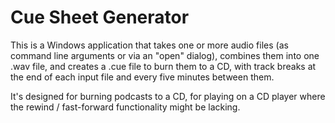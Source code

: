 Cue Sheet Generator
===================

This is a Windows application that takes one or more audio files (as command
line arguments or via an "open" dialog), combines them into one .wav file, and
creates a .cue file to burn them to a CD, with track breaks at the end of each
input file and every five minutes between them.

It's designed for burning podcasts to a CD, for playing on a CD player where
the rewind / fast-forward functionality might be lacking.
